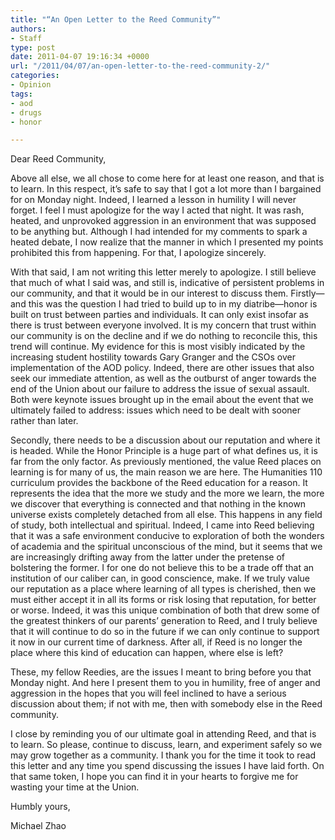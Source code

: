```yaml
---
title: "“An Open Letter to the Reed Community”"
authors:
- Staff
type: post
date: 2011-04-07 19:16:34 +0000
url: "/2011/04/07/an-open-letter-to-the-reed-community-2/"
categories:
- Opinion
tags:
- aod
- drugs
- honor

---
```

Dear Reed Community,

Above all else, we all chose to come here for at least one reason, and that is to learn. In this respect, it’s safe to say that I got a lot more than I bargained for on Monday night. Indeed, I learned a lesson in humility I will never forget. I feel I must apologize for the way I acted that night. It was rash, heated, and unprovoked aggression in an environment that was supposed to be anything but. Although I had intended for my comments to spark a heated debate, I now realize that the manner in which I presented my points prohibited this from happening. For that, I apologize sincerely.

With that said, I am not writing this letter merely to apologize. I still believe that much of what I said was, and still is, indicative of persistent problems in our community, and that it would be in our interest to discuss them. Firstly—and this was the question I had tried to build up to in my diatribe—honor is built on trust between parties and individuals. It can only exist insofar as there is trust between everyone involved. It is my concern that trust within our community is on the decline and if we do nothing to reconcile this, this trend will continue. My evidence for this is most visibly indicated by the increasing student hostility towards Gary Granger and the CSOs over implementation of the AOD policy. Indeed, there are other issues that also seek our immediate attention, as well as the outburst of anger towards the end of the Union about our failure to address the issue of sexual assault. Both were keynote issues brought up in the email about the event that we ultimately failed to address: issues which need to be dealt with sooner rather than later.

Secondly, there needs to be a discussion about our reputation and where it is headed. While the Honor Principle is a huge part of what defines us, it is far from the only factor. As previously mentioned, the value Reed places on learning is for many of us, the main reason we are here. The Humanities 110 curriculum provides the backbone of the Reed education for a reason. It represents the idea that the more we study and the more we learn, the more we discover that everything is connected and that nothing in the known universe exists completely detached from all else. This happens in any field of study, both intellectual and spiritual. Indeed, I came into Reed believing that it was a safe environment conducive to exploration of both the wonders of academia and the spiritual unconscious of the mind, but it seems that we are increasingly drifting away from the latter under the pretense of bolstering the former. I for one do not believe this to be a trade off that an institution of our caliber can, in good conscience, make. If we truly value our reputation as a place where learning of all types is cherished, then we must either accept it in all its forms or risk losing that reputation, for better or worse. Indeed, it was this unique combination of both that drew some of the greatest thinkers of our parents’ generation to Reed, and I truly believe that it will continue to do so in the future if we can only continue to support it now in our current time of darkness. After all, if Reed is no longer the place where this kind of education can happen, where else is left?

These, my fellow Reedies, are the issues I meant to bring before you that Monday night. And here I present them to you in humility, free of anger and aggression in the hopes that you will feel inclined to have a serious discussion about them; if not with me, then with somebody else in the Reed community.

I close by reminding you of our ultimate goal in attending Reed, and that is to learn. So please, continue to discuss, learn, and experiment safely so we may grow together as a community. I thank you for the time it took to read this letter and any time you spend discussing the issues I have laid forth. On that same token, I hope you can find it in your hearts to forgive me for wasting your time at the Union.

Humbly yours,
  
Michael Zhao